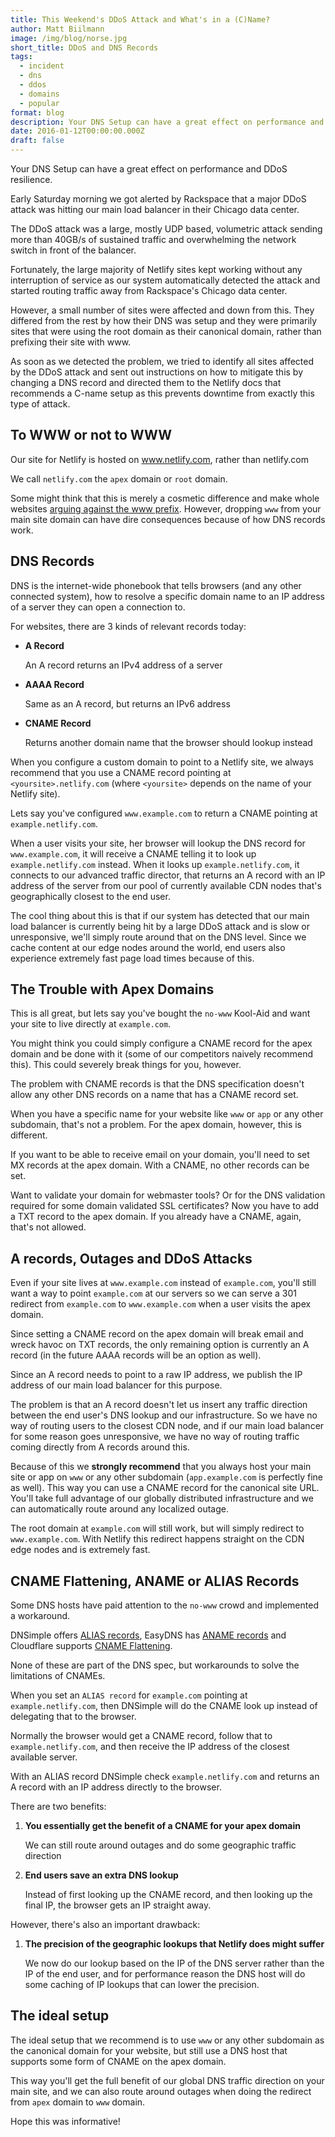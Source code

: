 ```yaml
---
title: This Weekend's DDoS Attack and What's in a (C)Name?
author: Matt Biilmann
image: /img/blog/norse.jpg
short_title: DDoS and DNS Records
tags:
  - incident
  - dns
  - ddos
  - domains
  - popular
format: blog
description: Your DNS Setup can have a great effect on performance and DDoS resilience.
date: 2016-01-12T00:00:00.000Z
draft: false
---
```


Your DNS Setup can have a great effect on performance and DDoS resilience.

Early Saturday morning we got alerted by Rackspace that a major DDoS attack was hitting our main load balancer in their Chicago data center.

The DDoS attack was a large, mostly UDP based, volumetric attack sending more than 40GB/s of sustained traffic and overwhelming the network switch in front of the balancer.

Fortunately, the large majority of Netlify sites kept working without any interruption of service as our system automatically detected the attack and started routing traffic away from Rackspace's Chicago data center.

However, a small number of sites were affected and down from this. They differed from the rest by how their DNS was setup and they were primarily sites that were using the root domain as their canonical domain, rather than prefixing their site with www.

As soon as we detected the problem, we tried to identify all sites affected by the DDoS attack and sent out instructions on how to mitigate this by changing a DNS record and directed them to the Netlify docs that recommends a C-name setup as this prevents downtime from exactly this type of attack.

## To WWW or not to WWW

Our site for Netlify is hosted on www.netlify.com, rather than netlify.com

We call `netlify.com` the `apex` domain or `root` domain.

Some might think that this is merely a cosmetic difference and make whole websites [arguing against the www prefix](http://no-www.org/). However, dropping `www` from your main site  domain can have dire consequences because of how DNS records work.

<!-- excerpt -->

## DNS Records

DNS is the internet-wide phonebook that tells browsers (and any other connected system), how to resolve a specific domain name to an IP address of a server they can open a connection to.

For websites, there are 3 kinds of relevant records today:

* **A Record**

  An A record returns an IPv4 address of a server

* **AAAA Record**

  Same as an A record, but returns an IPv6 address

* **CNAME Record**

  Returns another domain name that the browser should lookup instead

When you configure a custom domain to point to a Netlify site, we always recommend that you use a CNAME record pointing at `<yoursite>.netlify.com` (where `<yoursite>` depends on the name of your Netlify site).

Lets say you've configured `www.example.com` to return a CNAME pointing at `example.netlify.com`.

When a user visits your site, her browser will lookup the DNS record for `www.example.com`, it will receive a CNAME telling it to look up `example.netlify.com` instead. When it looks up `example.netlify.com`, it connects to our advanced traffic director, that returns an A record with an IP address of the server from our pool of currently available CDN nodes that's geographically closest to the end user.

The cool thing about this is that if our system has detected that our main load balancer is currently being hit by a large DDoS attack and is slow or unresponsive, we'll simply route around that on the DNS level. Since we cache content at our edge nodes around the world, end users also experience extremely fast page load times because of this.

## The Trouble with Apex Domains

This is all great, but lets say you've bought the `no-www` Kool-Aid and want your site to live directly at `example.com`.

You might think you could simply configure a CNAME record for the apex domain and be done with it (some of our competitors naively recommend this). This could severely break things for you, however.

The problem with CNAME records is that the DNS specification doesn't allow any other DNS records on a name that has a CNAME record set.

When you have a specific name for your website like `www` or `app` or any other subdomain, that's not a problem. For the apex domain, however, this is different.

If you want to be able to receive email on your domain, you'll need to set MX records at the apex domain. With a CNAME, no other records can be set.

Want to validate your domain for webmaster tools? Or for the DNS validation required for some domain validated SSL certificates? Now you have to add a TXT record to the apex domain. If you already have a CNAME, again, that's not allowed.

## A records, Outages and DDoS Attacks

Even if your site lives at `www.example.com` instead of `example.com`, you'll still want a way to point `example.com` at our servers so we can serve a 301 redirect from `example.com` to `www.example.com` when a user visits the apex domain.

Since setting a CNAME record on the apex domain will break email and wreck havoc on TXT records, the only remaining option is currently an A record (in the future AAAA records will be an option as well).

Since an A record needs to point to a raw IP address, we publish the  IP address of our main load balancer for this purpose.

The problem is that an A record doesn't let us insert any traffic direction between the end user's DNS lookup and our infrastructure. So we have no way of routing users to the closest CDN node, and if our main load balancer for some reason goes unresponsive, we have no way of routing traffic coming directly from A records around this.

Because of this we **strongly recommend** that you always host your main site or app on `www` or any other subdomain (`app.example.com` is perfectly fine as well). This way you can use a CNAME record for the canonical site URL. You'll take full advantage of our globally distributed infrastructure and we can automatically route around any localized outage.

The root domain at `example.com` will still work, but will simply redirect to `www.example.com`. With Netlify this redirect happens straight on the CDN edge nodes and is extremely fast.

## CNAME Flattening, ANAME or ALIAS Records

Some DNS hosts have paid attention to the `no-www` crowd and implemented a workaround.

DNSimple offers [ALIAS records](https://support.dnsimple.com/articles/alias-record/), EasyDNS has [ANAME records](https://fusion.easydns.com/index.php?/Knowledgebase/Article/View/190/7/aname-records/) and Cloudflare supports [CNAME Flattening](https://support.cloudflare.com/hc/en-us/articles/200169056-CNAME-Flattening-RFC-compliant-support-for-CNAME-at-the-root).

None of these are part of the DNS spec, but workarounds to solve the limitations of CNAMEs.

When you set an `ALIAS record` for `example.com` pointing at `example.netlify.com`, then DNSimple will do the CNAME look up instead of delegating that to the browser.

Normally the browser would get a CNAME record, follow that to `example.netlify.com`, and then receive the IP address of the closest available server.

With an ALIAS record DNSimple check `example.netlify.com` and returns an A record with an IP address directly to the browser.

There are two benefits:

1. **You essentially get the benefit of a CNAME for your apex domain**

   We can still route around outages and do some geographic traffic direction

2. **End users save an extra DNS lookup**

   Instead of first looking up the CNAME record, and then looking up the final IP, the browser gets an IP   straight away.

However, there's also an important drawback:

1. **The precision of the geographic lookups that Netlify does might suffer**

   We now do our lookup based on the IP of the DNS server rather than the IP of the end user, and for performance reason the DNS host will do some caching of IP lookups that can lower the precision.

## The ideal setup

The ideal setup that we recommend is to use `www` or any other subdomain as the canonical domain for your website, but still use a DNS host that supports some form of CNAME on the apex domain.

This way you'll get the full benefit of our global DNS traffic direction on your main site, and we can also route around outages when doing the redirect from `apex` domain to `www` domain.

Hope this was informative!

